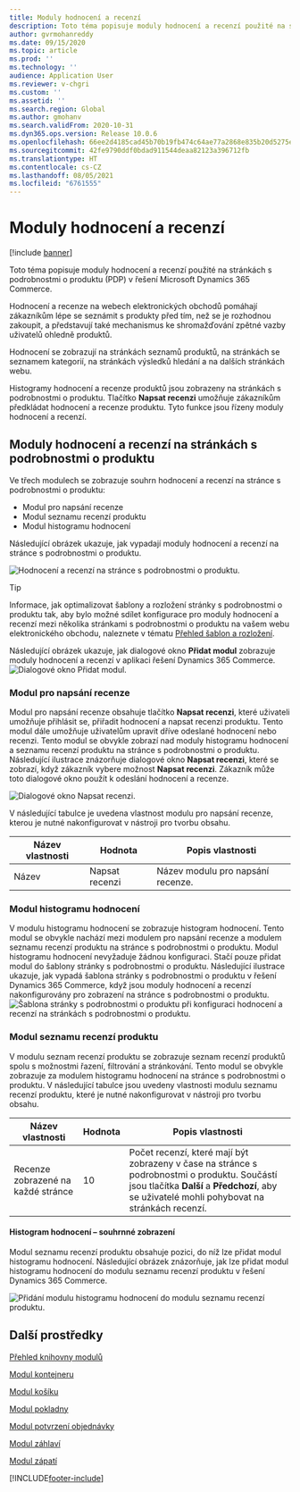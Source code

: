 ```yaml
---
title: Moduly hodnocení a recenzí
description: Toto téma popisuje moduly hodnocení a recenzí použité na stránkách s podrobnostmi o produktu v řešení Microsoft Dynamics 365 Commerce.
author: gvrmohanreddy
ms.date: 09/15/2020
ms.topic: article
ms.prod: ''
ms.technology: ''
audience: Application User
ms.reviewer: v-chgri
ms.custom: ''
ms.assetid: ''
ms.search.region: Global
ms.author: gmohanv
ms.search.validFrom: 2020-10-31
ms.dyn365.ops.version: Release 10.0.6
ms.openlocfilehash: 66ee2d4185cad45b70b19fb474c64ae77a2868e835b20d5275e21610c0150370
ms.sourcegitcommit: 42fe9790ddf0bdad911544deaa82123a396712fb
ms.translationtype: HT
ms.contentlocale: cs-CZ
ms.lasthandoff: 08/05/2021
ms.locfileid: "6761555"
---
```

# <a name="ratings-and-reviews-modules"></a>Moduly hodnocení a recenzí

[!include [banner](includes/banner.md)]

Toto téma popisuje moduly hodnocení a recenzí použité na stránkách s podrobnostmi o produktu (PDP) v řešení Microsoft Dynamics 365 Commerce.

Hodnocení a recenze na webech elektronických obchodů pomáhají zákazníkům lépe se seznámit s produkty před tím, než se je rozhodnou zakoupit, a představují také mechanismus ke shromažďování zpětné vazby uživatelů ohledně produktů. 

Hodnocení se zobrazují na stránkách seznamů produktů, na stránkách se seznamem kategorií, na stránkách výsledků hledání a na dalších stránkách webu. 

Histogramy hodnocení a recenze produktů jsou zobrazeny na stránkách s podrobnostmi o produktu. Tlačítko **Napsat recenzi** umožňuje zákazníkům předkládat hodnocení a recenze produktu. Tyto funkce jsou řízeny moduly hodnocení a recenzí.

## <a name="ratings-and-reviews-modules-on-pdps"></a>Moduly hodnocení a recenzí na stránkách s podrobnostmi o produktu 

Ve třech modulech se zobrazuje souhrn hodnocení a recenzí na stránce s podrobnostmi o produktu:
- Modul pro napsání recenze
- Modul seznamu recenzí produktu
- Modul histogramu hodnocení
 
Následující obrázek ukazuje, jak vypadají moduly hodnocení a recenzí na stránce s podrobnostmi o produktu.

![Hodnocení a recenzí na stránce s podrobnostmi o produktu.](media/rnr-eCommerce-pdp-reviews-modules_design.png)

> [!TIP] 
> Informace, jak optimalizovat šablony a rozložení stránky s podrobnostmi o produktu tak, aby bylo možné sdílet konfigurace pro moduly hodnocení a recenzí mezi několika stránkami s podrobnostmi o produktu na vašem webu elektronického obchodu, naleznete v tématu [Přehled šablon a rozložení](templates-layouts-overview.md).

Následující obrázek ukazuje, jak dialogové okno **Přidat modul** zobrazuje moduly hodnocení a recenzí v aplikaci řešení Dynamics 365 Commerce.
![Dialogové okno Přidat modul.](media/rnr-eCommerce-pdp-adding-rnr-modules.png)

### <a name="write-review-module"></a>Modul pro napsání recenze

Modul pro napsání recenze obsahuje tlačítko **Napsat recenzi**, které uživateli umožňuje přihlásit se, přiřadit hodnocení a napsat recenzi produktu. Tento modul dále umožňuje uživatelům upravit dříve odeslané hodnocení nebo recenzi. Tento modul se obvykle zobrazí nad moduly histogramu hodnocení a seznamu recenzí produktu na stránce s podrobnostmi o produktu.
Následující ilustrace znázorňuje dialogové okno **Napsat recenzi**, které se zobrazí, když zákazník vybere možnost **Napsat recenzi**. Zákazník může toto dialogové okno použít k odeslání hodnocení a recenze.

![Dialogové okno Napsat recenzi.](media/rnr-eCommerce-write-review-module.png)

V následující tabulce je uvedena vlastnost modulu pro napsání recenze, kterou je nutné nakonfigurovat v nástroji pro tvorbu obsahu.

| Název vlastnosti | Hodnota        | Popis vlastnosti                 |
|---------------|--------------|--------------------------------------|
| Název          | Napsat recenzi | Název modulu pro napsání recenze. |

### <a name="ratings-histogram-module"></a>Modul histogramu hodnocení

V modulu histogramu hodnocení se zobrazuje histogram hodnocení. Tento modul se obvykle nachází mezi modulem pro napsání recenze a modulem seznamu recenzí produktu na stránce s podrobnostmi o produktu.
Modul histogramu hodnocení nevyžaduje žádnou konfiguraci. Stačí pouze přidat modul do šablony stránky s podrobnostmi o produktu. Následující ilustrace ukazuje, jak vypadá šablona stránky s podrobnostmi o produktu v řešení Dynamics 365 Commerce, když jsou moduly hodnocení a recenzí nakonfigurovány pro zobrazení na stránce s podrobnostmi o produktu.
![Šablona stránky s podrobnostmi o produktu při konfiguraci hodnocení a recenzí na stránkách s podrobnostmi o produktu.](media/rnr-eCommerce-pdp-reviews-modules.png)

### <a name="product-reviews-list-module"></a>Modul seznamu recenzí produktu

V modulu seznam recenzí produktu se zobrazuje seznam recenzí produktů spolu s možnostmi řazení, filtrování a stránkování. Tento modul se obvykle zobrazuje za modulem histogramu hodnocení na stránce s podrobnostmi o produktu.
V následující tabulce jsou uvedeny vlastnosti modulu seznamu recenzí produktu, které je nutné nakonfigurovat v nástroji pro tvorbu obsahu.

| Název vlastnosti              | Hodnota | Popis vlastnosti |
|----------------------------|-------| ---------------------|
| Recenze zobrazené na každé stránce | 10    | Počet recenzí, které mají být zobrazeny v čase na stránce s podrobnostmi o produktu. Součástí jsou tlačítka **Další** a **Předchozí**, aby se uživatelé mohli pohybovat na stránkách recenzí. |

#### <a name="ratings-histogram--summary-view"></a>Histogram hodnocení – souhrnné zobrazení

Modul seznamu recenzí produktu obsahuje pozici, do níž lze přidat modul histogramu hodnocení. Následující obrázek znázorňuje, jak lze přidat modul histogramu hodnocení do modulu seznamu recenzí produktu v řešení Dynamics 365 Commerce.

![Přidání modulu histogramu hodnocení do modulu seznamu recenzí produktu.](media/rnr-eCommerce-pdp-rating-histogram-summary.png)

## <a name="additional-resources"></a>Další prostředky

[Přehled knihovny modulů](starter-kit-overview.md)

[Modul kontejneru](add-container-module.md)

[Modul košíku](add-cart-module.md)

[Modul pokladny](add-checkout-module.md)

[Modul potvrzení objednávky](order-confirmation-module.md)

[Modul záhlaví](author-header-module.md)

[Modul zápatí](author-footer-module.md)


[!INCLUDE[footer-include](../includes/footer-banner.md)]
